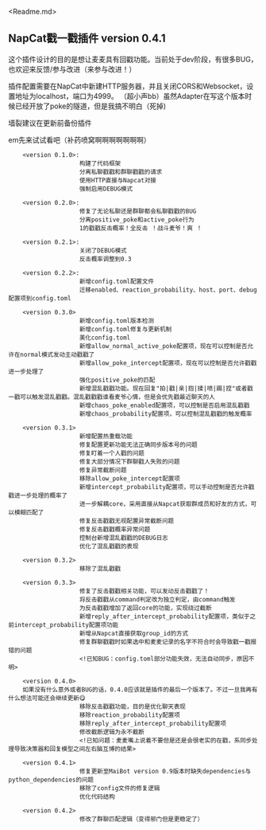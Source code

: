 <Readme.md>
## NapCat戳一戳插件  version 0.4.1

这个插件设计的目的是想让麦麦具有回戳功能。当前处于dev阶段，有很多BUG，也欢迎来反馈/参与改进（来参与改进！）

插件配置需要在NapCat中新建HTTP服务器，并且关闭CORS和Websocket，设置地址为localhost，端口为4999。
		（超小声bb）虽然Adapter在写这个版本时候已经开放了poke的隧道，但是我搞不明白（死掉)

墙裂建议在更新前备份插件

em先来试试看吧（补药喷窝啊啊啊啊啊啊啊）

		<version 0.1.0>:
						构建了代码框架
						分离私聊戳戳和群聊戳戳的请求
						使用HTTP直接与Napcat对接
						强制启用DEBUG模式
      
		<version 0.2.0>:
						修复了无论私聊还是群聊都会私聊戳戳的BUG
						分离positive_poke和active_poke行为
						1的戳戳反击概率！全反击 ！战斗麦爷！爽 ！
      
		<version 0.2.1>:
						关闭了DEBUG模式
						反击概率调整到0.3
      
		<version 0.2.2>:
						新增config.toml配置文件
						迁移enabled、reaction_probability、host、port、debug配置项到config.toml
      
		<version 0.3.0>
						新增config.toml版本检测
						新增config.toml修复与更新机制
						美化config.toml
						新增allow_normal_active_poke配置项，现在可以控制是否允许在normal模式发动主动戳戳了
						新增allow_poke_intercept配置项，现在可以控制是否允许戳戳进一步处理了
						强化positive_poke的匹配
						新增混乱戳戳功能。现在回复"拍|戳|亲|抱|揉|喷|踢|捏"或者戳一戳可以触发混乱戳戳。混乱戳戳戳谁看麦爷心情，但是会优先戳最近聊天的人
						新增chaos_poke_enabled配置项，可以控制是否启用混乱戳戳
						新增chaos_probability配置项，可以控制混乱戳戳的触发概率
      
		<version 0.3.1>
						新增配置热重载功能
						修复配置更新功能无法正确同步版本号的问题
						修复盯着一个人戳的问题
						修复大部分情况下群聊戳人失败的问题
						修复异常截断问题
						移除allow_poke_intercept配置项
						新增intercept_probability配置项，可以手动控制是否允许戳戳进一步处理的概率了
						进一步解耦core，采用直接从Napcat获取群成员和好友的方式，可以模糊匹配了
						修复反击戳戳无视配置异常截断问题
						修复反击戳戳概率异常问题
						控制台新增混乱戳戳的DEBUG日志
						优化了混乱戳戳的表现
      
		<version 0.3.2>
						移除了混乱戳戳
      
		<version 0.3.3>
						修复了反击戳戳相关功能，可以发动反击戳戳了！
						将反击戳戳从command判定改为独立判定，由command触发
						为反击戳戳增加了返回core的功能，实现绕过截断
						新增reply_after_intercept_probability配置项，类似于之前intercept_probability配置项功能
						新增从Napcat直接获取group_id的方式
						修复群聊戳戳时如果选中和麦麦记录的名字不符合时会导致戳一戳报错的问题
						<!已知BUG：config.toml部分功能失效，无法自动同步，原因不明>
      
		<version 0.4.0>
		如果没有什么意外或者BUG的话，0.4.0应该就是插件的最后一个版本了。不过一旦我再有什么想法可能还会继续更新😋
						移除反击戳戳功能，目的是优化聊天表现
						移除reaction_probability配置项
						移除reply_after_intercept_probability配置项
						修改截断逻辑为永不截断
						<!已知问题：麦麦嘴上说着不要但是还是会很老实的在戳，系同步处理导致决策器和回复模型之间左右脑互博的结果>
      
		<version 0.4.1>
						修复更新至MaiBot version 0.9版本时缺失dependencies与python_dependencies的问题
						移除了config文件的修复逻辑
						优化代码结构

		<version 0.4.2>
						修改了群聊匹配逻辑（变得邪门但是更稳定了）